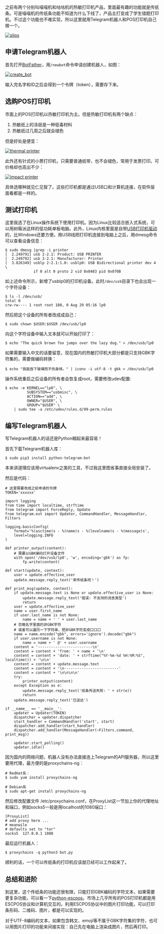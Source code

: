 之前有两个分别叫喵喵机和咕咕机的热敏打印机产品，里面最有趣的功能就是传纸条。可是喵喵机的传纸条功能不知道为什么下线了，产品主打变成了学生错题打印机。不过这个功能也不难实现，所以这里就用Telegram机器人和POS打印机自己做一个。

<a href="./1.jpg" target="_blank"><img style="max-width:300px;" alt="slips" src="./1.jpg"></a>

## 申请Telegram机器人

首先打开[BotFather](http://t.me/BotFather)，用`/newbot`命令申请创建机器人，如图：

<a href="./2.jpg" target="_blank"><img style="max-width:300px;" alt="create_bot" src="./2.jpg"></a>

输入完名字和ID之后会得到一个令牌（token），需要存下来。

## 选购POS打印机

市面上的POS打印机以热敏打印机为主。但是热敏打印机有两个缺点：

1.  热敏纸上的涂层是一种低毒材料
2.  热敏纸过几周之后就会褪色

但是好处是便宜：

<a href="./3.jpg" target="_blank"><img style="max-width:300px;" alt="thermal printer" src="./3.jpg"></a>

此外还有针式的小票打印机，只需要普通纸带，也不会褪色，常用于发票打印。可价格却也高出不少：

<a href="./4.jpg" target="_blank"><img style="max-width:300px;" alt="impact printer" src="./4.jpg"></a>

具体选哪种就见仁见智了。这些打印机都是通过USB口和计算机连接，在软件层面看都是一样的。

## 测试打印机

这里我选了在Linux操作系统下使用打印机。因为Linux比较适合嵌入式系统，可以用树莓派这样的低功耗单板电脑。此外，Linux内核里面是自带[USB打印机驱动](https://github.com/torvalds/linux/blob/master/drivers/usb/class/usblp.c)的，比Windows还要方便。用USB线把打印机连接到电脑上之后，用dmesg命令可以查看设备信息：

```
$ sudo dmesg |grep -i printer
[  2.249791] usb 2-2.1: Product: USB PRINTER
[  2.249792] usb 2-2.1: Manufacturer: Printer
[  3.826349] usblp 2-2.1:1.0: usblp0: USB Bidirectional printer dev 4 \
             if 0 alt 0 proto 2 vid 0x0483 pid 0x070B
```

如上述命令所示，新增了usblp0的打印机设备。此时`/dev/usb`目录下也会出现一个字符设备：

    $ ls -l /dev/usb/
    total 0
    crw-rw---- 1 root root 180, 0 Aug 29 05:16 lp0

然后把这个设备的所有者改成成自己：

    $ sudo chown $USER:$USER /dev/usb/lp0 

向这个字符设备中输入文本就可以开始打印了：

    $ echo "The quick brown fox jumps over the lazy dog." > /dev/usb/lp0

如果需要输入中文的话要留意，现在国内的热敏打印机大部分都是只支持GBK字符集的，需要做编码转换：

    $ echo "我能吞下玻璃而不伤身体。" | iconv -i utf-8 -t gbk > /dev/usb/lp0

操作系统重启之后设备的所有者会恢复成root，需要修改udev配置:

```
$ echo -e KERNEL=="lp0", \
          SUBSYSTEM=="usbmisc", \
          ACTION=="add", \
          OWNER="$USER", \
          GROUP="$USER" \
    | sudo tee -a /etc/udev/rules.d/99-perm.rules
```

## 编写Telegram机器人

写Telegram机器人的话还是Python糊起来最容易！

首先下载Telegram机器人库：

    $ sudo pip3 install python-telegram-bot

本来讲道理应该用virtualenv之类的工具，不过我这里图省事直接全局安装了。

然后是代码：

    # 这里需要改成之前申请的令牌
    TOKEN='xxxxxx'

    import logging
    from time import localtime, strftime
    from telegram import ForceReply, Update
    from telegram.ext import Updater, CommandHandler, MessageHandler, Filters

    logging.basicConfig(
        format='%(asctime)s - %(name)s - %(levelname)s - %(message)s',
        level=logging.INFO
    )

    def printer_output(content):
        # 需要以GBK编码打开设备文件
        with open('/dev/usb/lp0', 'w', encoding='gbk') as fp:
            fp.write(content)

    def start(update, context):
        user = update.effective_user
        update.message.reply_text('来传纸条吧！')

    def print_msg(update, context):
        if update.message.text is None or update.effective_user is None:
            update.message.reply_text('错误: 不支持的消息类型')
            return
        user = update.effective_user
        name = user.first_name
        if user.last_name is not None:
            name = name + ' ' + user.last_name
        # 忽略名字里面的非GBK字符
        # 或者可以遍历一下字符串，把非GBK字符变成口口口
        name = name.encode("gbk", errors='ignore').decode("gbk")
        if user.username is not None:
            name = name + ' @' + user.username
        content = '-------------------------\n'
        content = content + 'from: ' + name + '\n'
        content = content + 'date: ' + strftime("%Y-%m-%d %H:%M:%S", localtime()) + '\n\n'
        content = content + update.message.text
        content = content + '\n-------------------------'
        content = content + '\n\n\n\n'
        try:
            printer_output(content)
        except Exception as e:
            update.message.reply_text('纸条传送失败: ' + str(e))
            return
        update.message.reply_text('已送达')

    if __name__ == '__main__':
        updater = Updater(TOKEN)
        dispatcher = updater.dispatcher
        start_handler = CommandHandler('start', start)
        dispatcher.add_handler(start_handler)
        dispatcher.add_handler(MessageHandler(~Filters.command, print_msg))

        updater.start_polling()
        updater.idle()

因为国内的网络问题，机器人没有办法直接连上Telegram的API服务器，所以这里要用代理，最方便的是proxychains-ng：

    # RedHat系：
    $ sudo yum install proxychains-ng

    # Debian系
    $ sudo apt-get install proxychains-ng

然后修改配置文件
/etc/proxychains.conf，在ProxyList这一节加上你的代理地址和端口，例如socks5一般是用localhost的1080端口：

    [ProxyList]
    # add proxy here ...
    # meanwile
    # defaults set to "tor"
    socks5  127.0.0.1 1080

最后运行机器人：

    $ proxychains -q python3 bot.py

顺利的话，一个可以传纸条的打印机应该就已经可以工作起来了。

## 总结和进阶

到这里，这个传纸条的功能还很有限，只能打印GBK编码的字符文本，如果需要更复杂功能，可以看一下[python-escpos](https://github.com/python-escpos/python-escpos)。市场上几乎所有的POS打印机都是用ESCPOS协议和计算机交互的。利用ESCPOS协议中的图片打印功能，可以打印条形码、二维码、图片，都是可以实现的。

对于UTF-8编码的文本，如果包含韩文、emoji等不属于GBK字符集的字符，也可以用图片打印的功能来间接实现：自己先在电脑上渲染成图片，然后再打印。


